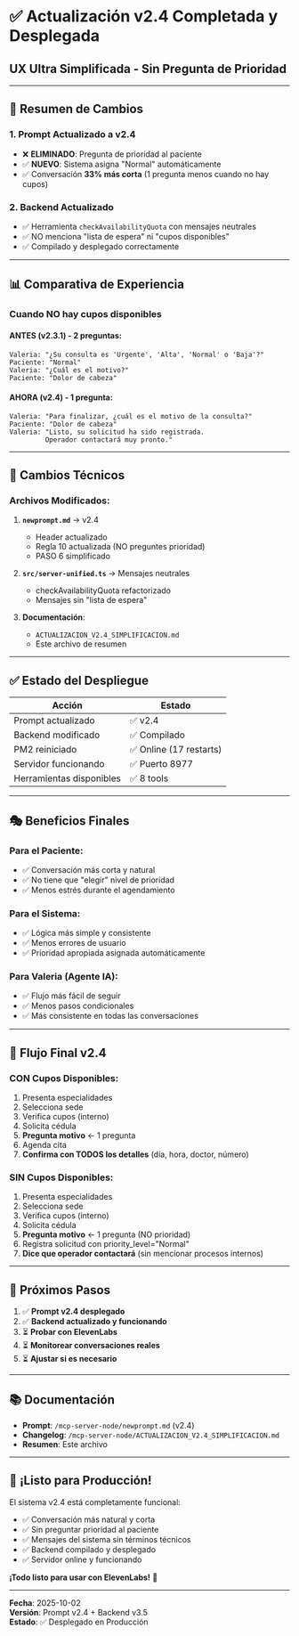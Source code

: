 # ✅ Actualización v2.4 Completada y Desplegada
## UX Ultra Simplificada - Sin Pregunta de Prioridad

---

## 🎯 Resumen de Cambios

### **1. Prompt Actualizado a v2.4**
- ❌ **ELIMINADO**: Pregunta de prioridad al paciente
- ✅ **NUEVO**: Sistema asigna "Normal" automáticamente
- ✅ Conversación **33% más corta** (1 pregunta menos cuando no hay cupos)

### **2. Backend Actualizado**
- ✅ Herramienta `checkAvailabilityQuota` con mensajes neutrales
- ✅ NO menciona "lista de espera" ni "cupos disponibles"
- ✅ Compilado y desplegado correctamente

---

## 📊 Comparativa de Experiencia

### **Cuando NO hay cupos disponibles**

#### **ANTES (v2.3.1)** - 2 preguntas:
```
Valeria: "¿Su consulta es 'Urgente', 'Alta', 'Normal' o 'Baja'?"
Paciente: "Normal"
Valeria: "¿Cuál es el motivo?"
Paciente: "Dolor de cabeza"
```

#### **AHORA (v2.4)** - 1 pregunta:
```
Valeria: "Para finalizar, ¿cuál es el motivo de la consulta?"
Paciente: "Dolor de cabeza"
Valeria: "Listo, su solicitud ha sido registrada. 
         Operador contactará muy pronto."
```

---

## 🔧 Cambios Técnicos

### **Archivos Modificados**:
1. **`newprompt.md`** → v2.4
   - Header actualizado
   - Regla 10 actualizada (NO preguntes prioridad)
   - PASO 6 simplificado
   
2. **`src/server-unified.ts`** → Mensajes neutrales
   - checkAvailabilityQuota refactorizado
   - Mensajes sin "lista de espera"

3. **Documentación**:
   - `ACTUALIZACION_V2.4_SIMPLIFICACION.md`
   - Este archivo de resumen

---

## ✅ Estado del Despliegue

| Acción | Estado |
|--------|--------|
| Prompt actualizado | ✅ v2.4 |
| Backend modificado | ✅ Compilado |
| PM2 reiniciado | ✅ Online (17 restarts) |
| Servidor funcionando | ✅ Puerto 8977 |
| Herramientas disponibles | ✅ 8 tools |

---

## 🎭 Beneficios Finales

### **Para el Paciente**:
- ✅ Conversación más corta y natural
- ✅ No tiene que "elegir" nivel de prioridad
- ✅ Menos estrés durante el agendamiento

### **Para el Sistema**:
- ✅ Lógica más simple y consistente
- ✅ Menos errores de usuario
- ✅ Prioridad apropiada asignada automáticamente

### **Para Valeria (Agente IA)**:
- ✅ Flujo más fácil de seguir
- ✅ Menos pasos condicionales
- ✅ Más consistente en todas las conversaciones

---

## 📝 Flujo Final v2.4

### **CON Cupos Disponibles**:
1. Presenta especialidades
2. Selecciona sede
3. Verifica cupos (interno)
4. Solicita cédula
5. **Pregunta motivo** ← 1 pregunta
6. Agenda cita
7. **Confirma con TODOS los detalles** (día, hora, doctor, número)

### **SIN Cupos Disponibles**:
1. Presenta especialidades
2. Selecciona sede
3. Verifica cupos (interno)
4. Solicita cédula
5. **Pregunta motivo** ← 1 pregunta (NO prioridad)
6. Registra solicitud con priority_level="Normal"
7. **Dice que operador contactará** (sin mencionar procesos internos)

---

## 🚀 Próximos Pasos

1. ✅ **Prompt v2.4 desplegado**
2. ✅ **Backend actualizado y funcionando**
3. ⏳ **Probar con ElevenLabs**
4. ⏳ **Monitorear conversaciones reales**
5. ⏳ **Ajustar si es necesario**

---

## 📚 Documentación

- **Prompt**: `/mcp-server-node/newprompt.md` (v2.4)
- **Changelog**: `/mcp-server-node/ACTUALIZACION_V2.4_SIMPLIFICACION.md`
- **Resumen**: Este archivo

---

## 🎉 ¡Listo para Producción!

El sistema v2.4 está completamente funcional:
- ✅ Conversación más natural y corta
- ✅ Sin preguntar prioridad al paciente
- ✅ Mensajes del sistema sin términos técnicos
- ✅ Backend compilado y desplegado
- ✅ Servidor online y funcionando

**¡Todo listo para usar con ElevenLabs!** 🚀

---

**Fecha**: 2025-10-02  
**Versión**: Prompt v2.4 + Backend v3.5  
**Estado**: ✅ Desplegado en Producción
